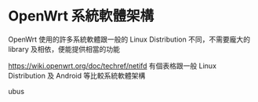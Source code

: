 # OpenWrt 系統軟體架構

OpenWrt 使用的許多系統軟體跟一般的 Linux Distribution 不同，不需要龐大的 library 及相依，便能提供相當的功能

https://wiki.openwrt.org/doc/techref/netifd 有個表格跟一般 Linux Distribution 及 Android 等比較系統軟體架構

ubus
